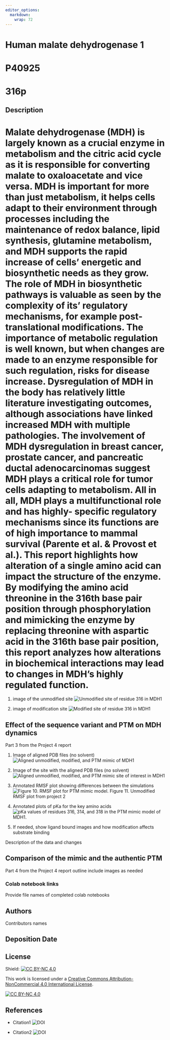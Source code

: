 ```yaml
---
editor_options: 
  markdown: 
    wrap: 72
---
```


# Human malate dehydrogenase 1

# P40925

# 316p

## Description

# Malate dehydrogenase (MDH) is largely known as a crucial enzyme in metabolism and the citric acid cycle as it is responsible for converting malate to oxaloacetate and vice versa. MDH is important for more than just metabolism, it helps cells adapt to their environment through processes including the maintenance of redox balance, lipid synthesis, glutamine metabolism, and MDH supports the rapid increase of cells’ energetic and biosynthetic needs as they grow. The role of MDH in biosynthetic pathways is valuable as seen by the complexity of its’ regulatory mechanisms, for example post-translational modifications. The importance of metabolic regulation is well known, but when changes are made to an enzyme responsible for such regulation, risks for disease increase. Dysregulation of MDH in the body has relatively little literature investigating outcomes, although associations have linked increased MDH with multiple pathologies. The involvement of MDH dysregulation in breast cancer, prostate cancer, and pancreatic ductal adenocarcinomas suggest MDH plays a critical role for tumor cells adapting to metabolism. All in all, MDH plays a multifunctional role and has highly- specific regulatory mechanisms since its functions are of high importance to mammal survival (Parente et al. & Provost et al.). This report highlights how alteration of a single amino acid can impact the structure of the enzyme. By modifying the amino acid threonine in the 316th base pair position through phosphorylation and mimicking the enzyme by replacing threonine with aspartic acid in the 316th base pair position, this report analyzes how alterations in biochemical interactions may lead to changes in MDH’s highly regulated function.

1.  image of the unmodified site ![Unmodified site of residue 316 in
    MDH1](images/unmodified_site.png)

2.  image of modification site ![Modified site of residue 316 in
    MDH1](images/modified_site.png)

## Effect of the sequence variant and PTM on MDH dynamics

Part 3 from the Project 4 report

1.  Image of aligned PDB files (no solvent) ![Aligned unmodified,
    modified, and PTM mimic of MDH1](images/md_align.png)

2.  Image of the site with the aligned PDB files (no solvent) ![Aligned
    unmodified, modified, and PTM mimic site of interest in
    MDH1](images/md_site.png)

3.  Annotated RMSF plot showing differences between the simulations
    ![Figure 10. RMSF plot for PTM mimic model. Figure 11. Unmodified
    RMSF plot from project 2](images/RMSF_plots.png)

4.  Annotated plots of pKa for the key amino acids ![pKa values of
    residues 316, 314, and 318 in the PTM mimic model of
    MDH1.](images/pKa_plot.png)

5.  If needed, show ligand bound images and how modification affects
    substrate binding

Description of the data and changes

## Comparison of the mimic and the authentic PTM

Part 4 from the Project 4 report outline include images as needed

### Colab notebook links

Provide file names of completed colab notebooks

## Authors

Contributors names

## Deposition Date

## License

Shield: [![CC BY-NC
4.0](https://img.shields.io/badge/License-CC%20BY--NC%204.0-lightgrey.svg)](https://creativecommons.org/licenses/by-nc/4.0/)

This work is licensed under a [Creative Commons
Attribution-NonCommercial 4.0 International
License](https://creativecommons.org/licenses/by-nc/4.0/).

[![CC BY-NC
4.0](https://licensebuttons.net/l/by-nc/4.0/88x31.png)](https://creativecommons.org/licenses/by-nc/4.0/)

## References

-   Citation1 ![DOI](DOI%20link)

-   Citation2 ![DOI](DOI%20link)
